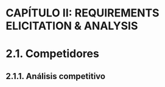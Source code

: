 # CAPÍTULO II: REQUIREMENTS ELICITATION & ANALYSIS
# 2.1. Competidores
## 2.1.1. Análisis competitivo